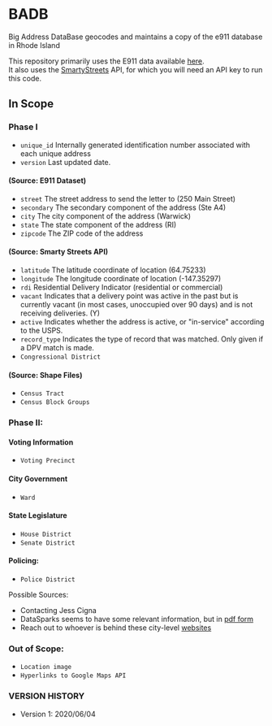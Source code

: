# BADB
Big Address DataBase geocodes and maintains a copy of the e911 database in Rhode Island

This repository primarily uses the E911 data available [here](https://www.rigis.org/datasets/e-911-sites). \
It also uses the [SmartyStreets](https://www.smartystreets.com/) API, for which you will need an API key to run this code.

## In Scope
### Phase I 
* `unique_id` Internally generated identification number associated with each unique address
* `version` Last updated date. 
#### (Source: E911 Dataset)
* `street` The street address to send the letter to (250 Main Street)
* `secondary` The secondary component of the address (Ste A4)
* `city` The city component of the address (Warwick)
* `state` The state component of the address (RI)
* `zipcode` The ZIP code of the address 
#### (Source: Smarty Streets API)
* `latitude` The latitude coordinate of location (64.75233)
* `longitude` The longitude coordinate of location (-147.35297)
* `rdi` Residential Delivery Indicator (residential or commercial)
* `vacant` Indicates that a delivery point was active in the past but is currently vacant (in most cases, unoccupied over 90 days) and is not receiving deliveries. (Y)
* `active` Indicates whether the address is active, or "in-service" according to the USPS.
* `record_type` Indicates the type of record that was matched. Only given if a DPV match is made.
* `Congressional District`
#### (Source: Shape Files)
* `Census Tract`
* `Census Block Groups`

### Phase II:
#### Voting Information
* `Voting Precinct`
#### City Government
* `Ward`
#### State Legislature
* `House District`
* `Senate District`
#### Policing:
* `Police District`

Possible Sources: 
- Contacting Jess Cigna
- DataSparks seems to have some relevant information, but in [pdf form](https://datasparkri.org/maps/)
- Reach out to whoever is behind these city-level [websites](cityofnewport.com/living-in-newport/gis-mapping)

### Out of Scope:
* `Location image`
* `Hyperlinks to Google Maps API`


### VERSION HISTORY
- Version 1: 2020/06/04
